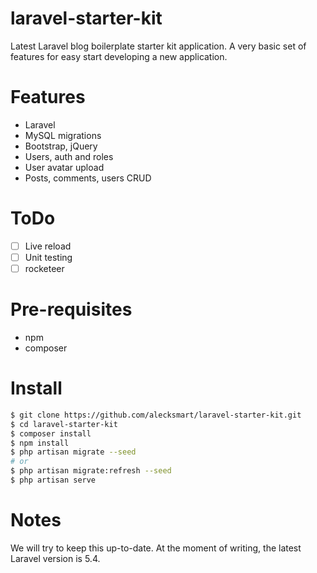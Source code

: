 # laravel-starter-kit

Latest Laravel blog boilerplate starter kit application. A very basic set of features for easy start developing a new application.

# Features

* Laravel
* MySQL migrations
* Bootstrap, jQuery
* Users, auth and roles
* User avatar upload
* Posts, comments, users CRUD

# ToDo

- [ ] Live reload
- [ ] Unit testing
- [ ] rocketeer

# Pre-requisites

 * npm
 * composer

# Install

```bash
$ git clone https://github.com/alecksmart/laravel-starter-kit.git
$ cd laravel-starter-kit
$ composer install
$ npm install
$ php artisan migrate --seed
# or
$ php artisan migrate:refresh --seed
$ php artisan serve
```

# Notes

We will try to keep this up-to-date. At the moment of writing, the latest Laravel version is 5.4.